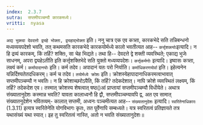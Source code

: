 ```yaml
---
index:  2.3.7
sutra:  सप्तमीपञ्चम्यौ कारकमध्ये।
vritti:  nyasa
---
```


`अद्य भुक्त्वा देवदत्तो द्व्यहे भोक्ता, द्व्यहाद्भोक्ता` इति। ननु चात्र एक एव कत्र्ता, कारकभेदे सति तन्निबन्धनो मध्यव्ययपदेशो भवति, तत् कथमसति कारकभेदे कारकयोर्मध्ये कालो भवतीत्यत आह-- `कर्त्तृशक्त्योः`इत्यादि। न हि द्रव्यं कारकम्, किं तर्हि? शक्तिः, सा चेह भिद्यते। तथा हि-- देवदत्ते द्वे शक्ती व्यवस्थिते; एकाद्य भुजेः साधनम्, अपरा द्व्यहेऽतीति इति कर्त्तृशक्तिभेदे सति युक्तो मध्यव्यपदेशः। `कर्त्तृकर्मणोः` इत्यादि। इष्वासः कत्र्ता, लक्ष्यं कर्म। `कर्मापादानयोः` इति। कर्म तदेव। अपादानं यतः परो निर्याति। `कर्माधिकरणयोर्वा` इति। इहेत्यनेन यन्निर्दिश्यतेतदधिकरम्। कर्म च तदेव। `तयोर्मध्ये क्रोशः` इति। क्रोशस्येहापादानाधिकरमत्वाभावात् सप्तमीपञ्चम्यौ न भवतिः। न हि क्रोशाच्छरोऽपैति, किं तर्हि? तदेकदेशात्। नापि क्रोशे व्यवस्थितं लक्ष्यम्, किं तर्हि? तदेकदेश एव। तस्मात् क्रोशस्य शेषत्वात् षष्ठ()आं प्राप्तायां सप्तमीपञ्चम्यौ विधीयेते। अथात्र संख्यातानुदेशः कस्मान्न भवति? यावता कालाध्वनौ हि द्वौ, सप्तमीपञ्चम्यावपि द्व, अत एव सामात् संख्यातनुदेशेन भवितव्यम्- कालात् सप्तमी, अध्वनः पञ्चमीत्यत आह-- `संख्यातानुदेशः` इत्यादि। `स्वरितेनाधिकारः` (1.3.11) इत्यत्र स्वरितेनेति योगविभागः कृतः, तत पूर्वेणापि सम्बध्यते। यत्र स्वरितत्वं प्रतिज्ञायते तत्र यथासंख्यं यथा स्यात्। इह तु स्वरितत्वं नास्ति, अतो न भवति संख्यातानुदेशः॥
